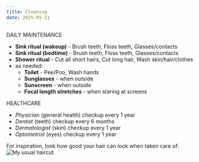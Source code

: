 ```yaml
---
title: Cleaning
date: 2025-05-31
---
```

DAILY MAINTENANCE
- **Sink ritual (wakeup)** - Brush teeth, Floss teeth, Glasses/contacts
- **Sink ritual (bedtime)** - Brush teeth, Floss teeth, Glasses/contacts
- **Shower ritual** - Cut all short hairs, Cut long hair, Wash skin/hair/clothes
- as needed:
	- **Toilet** - Pee/Poo, Wash hands
	- **Sunglasses** - when outside
	- **Sunscreen** - when outside
	- **Focal length stretches** - when staring at screens

HEALTHCARE
- *Physician* (general health) checkup every 1 year
- *Dentist* (teeth) checkup every 6 months
- *Dermatologist* (skin) checkup every 1 year
- *Optometrist* (eyes) checkup every 1 year


For inspiration, look how good your hair can look when taken care of:
![My usual haircut](/img/my-haircut.png)